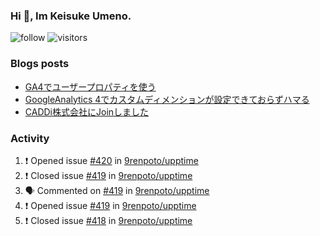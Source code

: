 ### Hi 👋, Im Keisuke Umeno.

<!--
**9renpoto/9renpoto** is a ✨ _special_ ✨ repository because its `README.md` (this file) appears on your GitHub profile.

Here are some ideas to get you started:

- 🔭 I’m currently working on ...
- 🌱 I’m currently learning ...
- 👯 I’m looking to collaborate on ...
- 🤔 I’m looking for help with ...
- 💬 Ask me about ...
- 📫 How to reach me: ...
- 😄 Pronouns: ...
- ⚡ Fun fact: ...
-->

![follow](https://img.shields.io/github/followers/9renpoto?label=Follow&style=social)
![visitors](https://komarev.com/ghpvc/?username=9renpoto&label=Profile%20views&color=0e75b6&style=flat)

### Blogs posts

<!-- BLOG-POST-LIST:START -->
- [GA4でユーザープロパティを使う](https://9renpoto.dev/2021/02/21/google-analytics-4-user-properties/)
- [GoogleAnalytics 4でカスタムディメンションが設定できておらずハマる](https://9renpoto.dev/2021/02/13/google-analytics-4/)
- [CADDi株式会社にJoinしました](https://9renpoto.dev/2020/12/05/join/)
<!-- BLOG-POST-LIST:END -->

### Activity

<!--START_SECTION:activity-->
1. ❗️ Opened issue [#420](https://github.com/9renpoto/upptime/issues/420) in [9renpoto/upptime](https://github.com/9renpoto/upptime)
2. ❗️ Closed issue [#419](https://github.com/9renpoto/upptime/issues/419) in [9renpoto/upptime](https://github.com/9renpoto/upptime)
3. 🗣 Commented on [#419](https://github.com/9renpoto/upptime/issues/419) in [9renpoto/upptime](https://github.com/9renpoto/upptime)
4. ❗️ Opened issue [#419](https://github.com/9renpoto/upptime/issues/419) in [9renpoto/upptime](https://github.com/9renpoto/upptime)
5. ❗️ Closed issue [#418](https://github.com/9renpoto/upptime/issues/418) in [9renpoto/upptime](https://github.com/9renpoto/upptime)
<!--END_SECTION:activity-->

<!--START_SECTION:waka-->
<!--END_SECTION:waka-->
